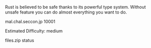 Rust is believed to be safe thanks to its powerful type system. Without unsafe feature you can do almost everything you want to do.

mal.chal.seccon.jp 10001

Estimated Difficulty: medium

files.zip
status 

